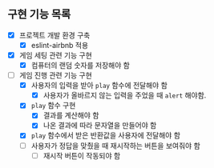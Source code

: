## 구현 기능 목록
- [x] 프로젝트 개발 환경 구축
  - [x] eslint-airbnb 적용
- [x] 게임 세팅 관련 기능 구현
  - [x] 컴퓨터의 랜덤 숫자를 저장해야 함
- [ ] 게임 진행 관련 기능 구현
  - [x] 사용자의 입력을 받아 `play` 함수에 전달해야 함
    - [x] 사용자가 올바르지 않는 입력을 주었을 때 `alert` 해야함.
  - [x] `play` 함수 구현
    - [x] 결과를 계산해야 함
    - [x] 나온 결과에 따라 문자열을 만들어야 함
  - [x] `play` 함수에서 받은 반환값을 사용자에 전달해야 함
  - [ ] 사용자가 정답을 맞췄을 때 재시작하는 버튼을 보여줘야 함
    - [ ] 재시작 버튼이 작동되야 함

